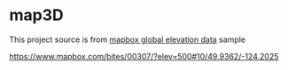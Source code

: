 # map3D

This project source is from [mapbox global elevation data](https://blog.mapbox.com/global-elevation-data-6689f1d0ba65) sample

https://www.mapbox.com/bites/00307/?elev=500#10/49.9362/-124.2025
